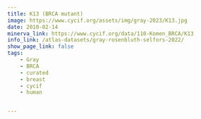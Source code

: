 ```yaml
---
title: K13 (BRCA mutant)
image: https://www.cycif.org/assets/img/gray-2023/K13.jpg
date: 2010-02-14
minerva_link: https://www.cycif.org/data/110-Komen_BRCA/K13
info_link: /atlas-datasets/gray-rosenbluth-selfors-2022/
show_page_link: false
tags:
    - Gray
    - BRCA
    - curated
    - breast
    - cycif
    - human


---
```

